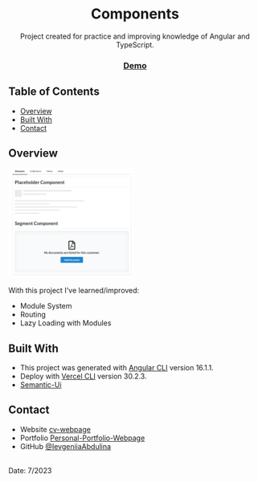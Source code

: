 <h1 align="center">Components</h1>

<div align="center">
   Project created for practice and improving knowledge of Angular and TypeScript.
</div>

<div align="center">
  <h3>
    <a href="#">
      Demo
    </a>
  </h3>
</div>

## Table of Contents

- [Overview](#overview)
- [Built With](#built-with)
- [Contact](#contact)

## Overview

<img src="./src/assets/screenshots/comps-screenshot.png" width="250px">

With this project I've learned/improved:

- Module System
- Routing
- Lazy Loading with Modules

## Built With

- This project was generated with [Angular CLI](https://github.com/angular/angular-cli) version 16.1.1.
- Deploy with [Vercel CLI](https://vercel.com) version 30.2.3.
- [Semantic-Ui](https://semantic-ui.com/)

## Contact

- Website [cv-webpage](https://ievgeniiaabdulina.github.io/rsschool-cv/)
- Portfolio [Personal-Portfolio-Webpage](https://ievgeniiaabdulina.github.io/Personal-Portfolio-Webpage/)
- GitHub [@IevgeniiaAbdulina](https://github.com/IevgeniiaAbdulina)

<br>
Date: 7/2023

